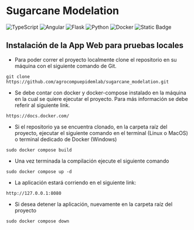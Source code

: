 # Sugarcane Modelation

![TypeScript](https://img.shields.io/badge/typescript-%23007ACC.svg?style=for-the-badge&logo=typescript&logoColor=white) ![Angular](https://img.shields.io/badge/Angular-DD0031?style=for-the-badge&logo=angular&logoColor=white) ![Flask](https://img.shields.io/badge/flask-%23000.svg?style=for-the-badge&logo=flask&logoColor=white) ![Python](https://img.shields.io/badge/python-3670A0?style=for-the-badge&logo=python&logoColor=ffdd54) ![Docker](https://img.shields.io/badge/docker-%230db7ed.svg?style=for-the-badge&logo=docker&logoColor=white) ![Static Badge](https://img.shields.io/badge/build-in_progress-green)

## Instalación de la App Web para pruebas locales

* Para poder correr el proyecto localmente clone el repositorio en su máquina con el siguiente comando de Git.

```
git clone https://github.com/agrocompuepidemlab/sugarcane_modelation.git
```

* Se debe contar con docker y docker-compose instalado en la máquina en la cual se quiere ejecutar el proyecto. Para más información se debe referir al siguiente link.

```
https://docs.docker.com/
```

* Si el repositorio ya se encuentra clonado, en la carpeta raíz del proyecto, ejecutar el siguiente comando en el terminal (Linux o MacOS) o terminal dedicado de Docker (Windows)

```
sudo docker compose build
```

* Una vez terminada la compilación ejecute el siguiente comando

```
sudo docker compose up -d
```

* La aplicación estará corriendo en el siguiente link:

```
http://127.0.0.1:8080
```

* Si desea detener la aplicación, nuevamente en la carpeta raíz del proyecto

```
sudo docker compose down
```


